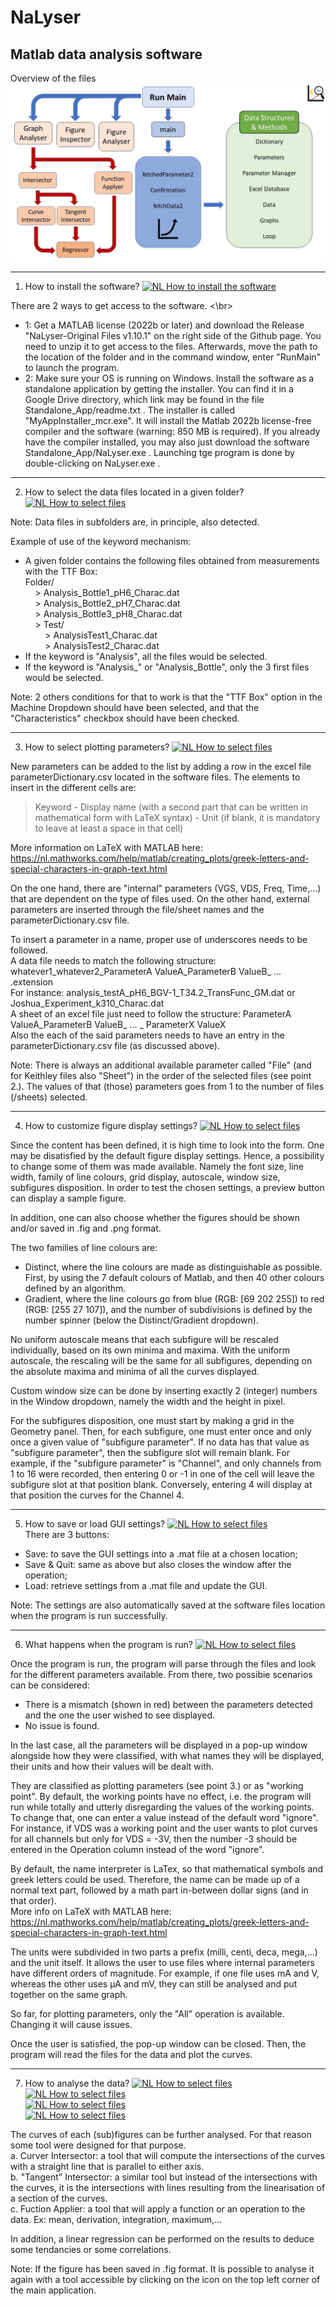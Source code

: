# NaLyser
Matlab data analysis software
-----------------------------

Overview of the files
![Overview of the files](https://github.com/CT-Dylan/NaLyser/blob/main/NaLyserFiles.jpg?raw=true "Overview of the files")


-----------------------------
1. How to install the software?
[![NL How to install the software](https://img.youtube.com/vi/kRKg1pp_8aA/maxresdefault.jpg)](https://www.youtube.com/embed/kRKg1pp_8aA) </br>

There are 2 ways to get access to the software.  <\br>
- 1: Get a MATLAB license (2022b or later) and download the Release "NaLyser-Original Files v1.10.1" on the right side of the Github page. You need to unzip it to get access to the files. Afterwards, move the path to the location of the folder and in the command window, enter "RunMain" to launch the program. </br>
- 2: Make sure your OS is running on Windows. Install the software as a standalone application by getting the installer. You can find it in a Google Drive directory, which link may be found in the file Standalone_App/readme.txt . The installer is called "MyAppInstaller_mcr.exe". It will install the Matlab 2022b license-free compiler and the software (warning: 850 MB is required). If you already have the compiler installed, you may also just download the software Standalone_App/NaLyser.exe . Launching tge program is done by double-clicking on NaLyser.exe . 

-----------------------------
2. How to select the data files located in a given folder?
[![NL How to select files](https://img.youtube.com/vi/IkyiP1m_GEY/maxresdefault.jpg)](https://www.youtube.com/embed/IkyiP1m_GEY) </br>

Note: Data files in subfolders are, in principle, also detected.

Example of use of the keyword mechanism:
- A given folder contains the following files obtained from measurements with the TTF Box: <br />
Folder/ <br />
 &nbsp; &nbsp; > Analysis_Bottle1_pH6_Charac.dat <br />
 &nbsp; &nbsp; > Analysis_Bottle2_pH7_Charac.dat <br />
 &nbsp; &nbsp; > Analysis_Bottle3_pH8_Charac.dat <br />
 &nbsp; &nbsp; > Test/ <br />
 &nbsp; &nbsp; &nbsp; &nbsp;    > AnalysisTest1_Charac.dat <br />
 &nbsp; &nbsp; &nbsp; &nbsp;    > AnalysisTest2_Charac.dat <br />
- If the keyword is "Analysis", all the files would be selected.
- If the keyword is "Analysis_" or "Analysis_Bottle", only the 3 first files would be selected.

Note: 2 others conditions for that to work is that the "TTF Box" option in the Machine Dropdown should have been selected,
and that the "Characteristics" checkbox should have been checked.

-----------------------------
3. How to select plotting parameters?
[![NL How to select files](https://img.youtube.com/vi/GIp33SmEZpQ/maxresdefault.jpg)](https://www.youtube.com/embed/GIp33SmEZpQ) </br>

New parameters can be added to the list by adding a row in the excel file parameterDictionary.csv located in the software files.
The elements to insert in the different cells are:
> Keyword - Display name (with a second part that can be written in mathematical form with LaTeX syntax) - Unit (if blank, it is mandatory to leave at least a space in that cell) 

More information on LaTeX with MATLAB here:
https://nl.mathworks.com/help/matlab/creating_plots/greek-letters-and-special-characters-in-graph-text.html </br>


On the one hand, there are "internal" parameters (VGS, VDS, Freq, Time,...) that are dependent on the type of files used. On the other hand, external parameters are inserted through the file/sheet names and the parameterDictionary.csv file. 

To insert a parameter in a name, proper use of underscores needs to be followed.<br />
A data file needs to match the following structure: whatever1_whatever2_ParameterA ValueA_ParameterB ValueB_ ... .extension<br />
For instance: analysis_testA_pH6_BGV-1_T34.2_TransFunc_GM.dat or Joshua_Experiment_k310_Charac.dat<br />
A sheet of an excel file just need to follow the structure: ParameterA ValueA_ParameterB ValueB_ ... _ ParameterX ValueX<br />
Also the each of the said parameters needs to have an entry in the parameterDictionary.csv file (as discussed above).<br />

Note: There is always an additional available parameter called "File" (and for Keithley files also "Sheet") in the order of the selected files (see point 2.). The values of that (those) parameters goes from 1 to the number of files (/sheets) selected.

-----------------------------
4. How to customize figure display settings?
[![NL How to select files](https://img.youtube.com/vi/3QvG4RIGcxM/maxresdefault.jpg)](https://www.youtube.com/embed/3QvG4RIGcxM) </br>

Since the content has been defined, it is high time to look into the form. One may be disatisfied by the default figure display settings. Hence, a possibility to change some of them was made available. Namely the font size, line width, family of line colours, grid display, autoscale, window size, subfigures disposition.
In order to test the chosen settings, a preview button can display a sample figure. </br>

In addition, one can also choose whether the figures should be shown and/or saved in .fig and .png format. </br>

The two families of line colours are:
- Distinct, where the line colours are made as distinguishable as possible. First, by using the 7 default colours of Matlab, and then 40 other colours defined by an algorithm.
- Gradient, where the line colours go from blue (RGB: [69 202 255]) to red (RGB: [255 27 107]), and the number of subdivisions is defined by the number spinner (below the Distinct/Gradient dropdown). </br>

No uniform autoscale means that each subfigure will be rescaled individually, based on its own minima and maxima. With the uniform autoscale, the rescaling will be the same for all subfigures, depending on the absolute maxima and minima of all the curves displayed. </br>

Custom window size can be done by inserting exactly 2 (integer) numbers in the Window dropdown, namely the width and the height in pixel. </br>

For the subfigures disposition, one must start by making a grid in the Geometry panel. Then, for each subfigure, one must enter once and only once a given value of "subfigure parameter". If no data has that value as "subfigure parameter", then the subfigure slot will remain blank.
For example, if the "subfigure parameter" is "Channel", and only channels from 1 to 16 were recorded, then entering 0 or -1 in one of the cell will leave the subfigure slot at that position blank. Conversely, entering 4 will display at that position the curves for the Channel 4.

-----------------------------
5. How to save or load GUI settings?
[![NL How to select files](https://img.youtube.com/vi/YMMWcuXi_RQ/maxresdefault.jpg)](https://www.youtube.com/embed/YMMWcuXi_RQ) </br>
There are 3 buttons:
- Save: to save the GUI settings into a .mat file at a chosen location;
- Save & Quit: same as above but also closes the window after the operation;
- Load: retrieve settings from a .mat file and update the GUI.

Note: The settings are also automatically saved at the software files location when the program is run successfully.

-----------------------------
6. What happens when the program is run?
[![NL How to select files](https://img.youtube.com/vi/aOkbowkxJzc/maxresdefault.jpg)](https://www.youtube.com/embed/aOkbowkxJzc) </br>

Once the program is run, the program will parse through the files and look for the different parameters available. From there, two possibie scenarios can be considered:
- There is a mismatch (shown in red) between the parameters detected and the one the user wished to see displayed.
- No issue is found. </br>

In the last case, all the parameters will be displayed in a pop-up window alongside how they were classified, with what names they will be displayed, their units and how their values will be dealt with. </br>

They are classified as plotting parameters (see point 3.) or as "working point". By default, the working points have no effect, i.e. the program will run while totally and utterly disregarding the values of the working points. To change that, one can enter a value instead of the default word "ignore". For instance, if VDS was a working point and the user wants to plot curves for all channels but only for VDS = -3V, then the number -3 should be entered in the Operation column instead of the word "ignore".</br>

By default, the name interpreter is LaTex, so that mathematical symbols and greek letters could be used. Therefore, the name can be made up of a normal text part, followed by a math part in-between dollar signs (and in that order). </br>
More info on LaTeX with MATLAB here: https://nl.mathworks.com/help/matlab/creating_plots/greek-letters-and-special-characters-in-graph-text.html </br>

The units were subdivided in two parts a prefix (milli, centi, deca, mega,...) and the unit itself. It allows the user to use files where internal parameters have different orders of magnitude. For example, if one file uses mA and V, whereas the other uses µA and mV, they can still be analysed and put together on the same graph. </br> 

So far, for plotting parameters, only the "All" operation is available. Changing it will cause issues. </br>

Once the user is satisfied, the pop-up window can be closed. Then, the program will read the files for the data and plot the curves.

-----------------------------
7. How to analyse the data?
[![NL How to select files](https://img.youtube.com/vi/bRsPTepg2Z8/maxresdefault.jpg)](https://www.youtube.com/embed/bRsPTepg2Z8) </br>
[![NL How to select files](https://img.youtube.com/vi/FbOWJRGi-wQ/maxresdefault.jpg)](https://www.youtube.com/embed/FbOWJRGi-wQ) </br>
[![NL How to select files](https://img.youtube.com/vi/zRJdQKHtsjw/maxresdefault.jpg)](https://www.youtube.com/embed/zRJdQKHtsjw) </br>
[![NL How to select files](https://img.youtube.com/vi/OxYiRbWbzEc/maxresdefault.jpg)](https://www.youtube.com/embed/OxYiRbWbzEc) </br>

The curves of each (sub)figures can be further analysed. For that reason some tool were designed for that purpose. </br>
a. Curver Intersector: a tool that will compute the intersections of the curves with a straight line that is parallel to either axis. </br>
b. "Tangent" Intersector: a similar tool but instead of the intersections with the curves, it is the intersections with lines resulting from the linearisation of a section of the curves.</br>
c. Fuction Applier: a tool that will apply a function or an operation to the data. Ex: mean, derivation, integration, maximum,...</br>

In addition, a linear regression can be performed on the results to deduce some tendancies or some correlations.

Note: If the figure has been saved in .fig format. It is possible to analyse it again with a tool accessible by clicking on the icon on the top left corner of the main application.




